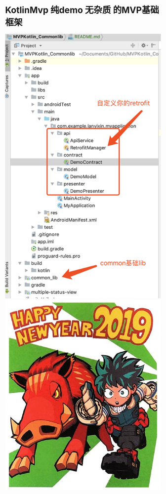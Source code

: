 # KotlinMvp  纯demo 无杂质 的MVP基础框架

![](https://github.com/bayshier/MVPKotlin_Commonlib/blob/master/demo.png)
![](https://github.com/bayshier/MVPKotlin_Commonlib/blob/master/lgcj.jpg)



